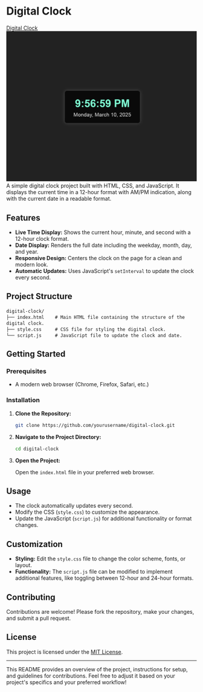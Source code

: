﻿
# Digital Clock

[Digital Clock](https://digittal-clock.vercel.app/)
<img src="./images/view.png" alt="Screenshot of the Digital Clock" />
A simple digital clock project built with HTML, CSS, and JavaScript. It displays the current time in a 12-hour format with AM/PM indication, along with the current date in a readable format.

## Features

- **Live Time Display:** Shows the current hour, minute, and second with a 12-hour clock format.
- **Date Display:** Renders the full date including the weekday, month, day, and year.
- **Responsive Design:** Centers the clock on the page for a clean and modern look.
- **Automatic Updates:** Uses JavaScript's `setInterval` to update the clock every second.

## Project Structure

```
digital-clock/
├── index.html    # Main HTML file containing the structure of the digital clock.
├── style.css     # CSS file for styling the digital clock.
└── script.js     # JavaScript file to update the clock and date.
```

## Getting Started

### Prerequisites

- A modern web browser (Chrome, Firefox, Safari, etc.)

### Installation

1. **Clone the Repository:**

   ```bash
   git clone https://github.com/yourusername/digital-clock.git
   ```

2. **Navigate to the Project Directory:**

   ```bash
   cd digital-clock
   ```

3. **Open the Project:**

   Open the `index.html` file in your preferred web browser.

## Usage

- The clock automatically updates every second.
- Modify the CSS (`style.css`) to customize the appearance.
- Update the JavaScript (`script.js`) for additional functionality or format changes.

## Customization

- **Styling:** Edit the `style.css` file to change the color scheme, fonts, or layout.
- **Functionality:** The `script.js` file can be modified to implement additional features, like toggling between 12-hour and 24-hour formats.

## Contributing

Contributions are welcome! Please fork the repository, make your changes, and submit a pull request.

## License

This project is licensed under the [MIT License](LICENSE).

---

This README provides an overview of the project, instructions for setup, and guidelines for contributions. Feel free to adjust it based on your project's specifics and your preferred workflow!
